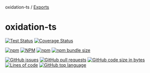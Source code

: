 oxidation-ts / [Exports](modules.md)

# oxidation-ts

[![Test Status](https://github.com/DmitryDodzin/oxidation-ts/actions/workflows/test.yml/badge.svg?branch=main)](https://github.com/DmitryDodzin/oxidation-ts/actions/workflows/test.yml?query=branch%3Amain)
[![Coverage Status](https://coveralls.io/repos/github/DmitryDodzin/oxidation-ts/badge.svg?branch=main)](https://coveralls.io/github/DmitryDodzin/oxidation-ts?branch=main)

[![npm](https://img.shields.io/npm/v/oxidation-ts)](https://www.npmjs.com/package/oxidation-ts)
[![NPM](https://img.shields.io/npm/l/oxidation-ts)](https://www.npmjs.com/package/oxidation-ts)
[![npm](https://img.shields.io/npm/dm/oxidation-ts)](https://www.npmjs.com/package/oxidation-ts)
[![npm bundle size](https://img.shields.io/bundlephobia/minzip/oxidation-ts)](https://www.npmjs.com/package/oxidation-ts)

[![GitHub issues](https://img.shields.io/github/issues-raw/DmitryDodzin/oxidation-ts)](https://www.github.com/DmitryDodzin/oxidation-ts)
[![GitHub pull requests](https://img.shields.io/github/issues-pr-raw/DmitryDodzin/oxidation-ts)](https://www.github.com/DmitryDodzin/oxidation-ts)
[![GitHub code size in bytes](https://img.shields.io/github/languages/code-size/DmitryDodzin/oxidation-ts)](https://www.github.com/DmitryDodzin/oxidation-ts)
[![Lines of code](https://img.shields.io/tokei/lines/github/DmitryDodzin/oxidation-ts)](https://www.github.com/DmitryDodzin/oxidation-ts)
[![GitHub top language](https://img.shields.io/github/languages/top/DmitryDodzin/oxidation-ts)](https://www.github.com/DmitryDodzin/oxidation-ts)

